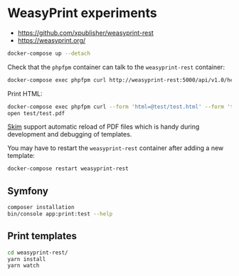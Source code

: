 # WeasyPrint experiments

* <https://github.com/xpublisher/weasyprint-rest>
* <https://weasyprint.org/>

```sh
docker-compose up --detach
```

Check that the `phpfpm` container can talk to the `weasyprint-rest` container:

```sh
docker-compose exec phpfpm curl http://weasyprint-rest:5000/api/v1.0/health
```

Print HTML:

```sh
docker-compose exec phpfpm curl --form 'html=@test/test.html' --form 'template=default' http://weasyprint-rest:5000/api/v1.0/print --output test/test.pdf
open test/test.pdf
```

[Skim](https://skim-app.sourceforge.io/) support automatic reload of PDF files
which is handy during development and debugging of templates.

You may have to restart the `weasyprint-rest` container after adding a new template:

```sh
docker-compose restart weasyprint-rest
```

## Symfony

```sh
composer installation
bin/console app:print:test --help
```

## Print templates

```sh
cd weasyprint-rest/
yarn install
yarn watch
```
